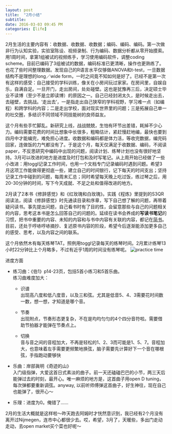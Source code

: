 ```yaml
---
layout: post
title:  "2月小结"
subtitle:
date: 2016-03-03 09:45 PM
categories: [life]
---
```

2月生活的主要内容有：收数据、收数据、收数据；编码、编码、编码。第一次做非行为认知实验，实验室陈设、视频录制、行为编码、数据分析都从零开始摸索。用1周时间，拿第1组被试的视频练手，学习使用编码软件，调整coding scheme。目前已编码了3组被试的数据，编码标准已更清晰，操作也更熟练了。也花了些时间整理数据。发现自己的R语言水平仅够做ANOVA和t-test，一旦数据结构不是理想的long／wide form，一时之间竟不知如何是好了。已经不是第一次有这样的感受：自己接受的学科训练，像关在小房间玩过家家。在房间里，自娱自乐，自满自足。一旦开门，走出房间，处处碰壁。这也是犹豫再三后，决定硕士毕业不读博（至少不是立即读博）的原因之一。自己已经封闭太久，是时候走出去，去碰壁，去挑战。‘走出去’，一是指走出自己狭窄的学科视野，学习难一点（如编程）和跨学科的内容；二是走出学校，面对现实世界里的问题；三是拓展自己单一的社交圈，多结识不同领域不同技能树的良师益友。   

这个月有些手忙脚乱。新研究上线，战战兢兢，生怕有环节出差错，耗掉不少心力。编码需要花费的时间比想象中长很多，粗略估计，紧赶慢赶地编，最快也要到四月中才能编完，难免担心进度。收数据和编码都是体力活，等收完数据，编完码回家，连做饭的力气都没有了。于是这个月，每天仅满足于收数据、编码，不阅读paper，不反思研究中编码中出现的问题，阅读计划、练琴计划也没有很好地坚持。3月可以改进的地方是进度及时打包和及时写笔记。从上周开始已经做了一些小改进：用toggl记录工作时间，也用一个文档专门记录编码时遇到问题。希望3月这项工作能做得更彻底一些，建立自己的时间银行，记下每天的时间支出；坚持记录工作中碰到的问题，每周末汇总；同时希望每天晚上吃过饭，练过琴之后，用20-30分钟的时间，写下今天成就、不足之处和值得改进的地方。  

2月读了2本书《修辞感觉》和《红玫瑰和白玫瑰》。实践《程炼》里提到的S3QR阅读法，阅读《修辞感觉》时先通读目录和序章，写下自己想了解的问题，再带着疑问读书。事先提出问题，自己看书时有了目的性，会留意那些与自己的问题相关的内容，思考这本书是怎么回答自己的问题的。延续在读书会养成的**写读书笔记**的习惯，把书中重要的内容、未知的内容和与书中内容有关联的内容，都记在[简书](http://www.jianshu.com/users/52af8e77a1c8/latest_articles)。目前，还处于哼哧哼哧摘抄、复述原书内容的阶段，希望今后逐渐能添加更多自己的感受、思考，以及内容之间的联系。  

这个月依然木有每天练琴TAT。照例用toggl记录每天的练琴时间。2月累计练琴13小时22分钟比上个月略多，不过有近乎1周的时间没有练琴呢。
![practice time](https://cloud.githubusercontent.com/assets/7939847/13510553/53f12392-e191-11e5-9952-eef80d7f3253.png)

进度方面  


- 练习曲：《伯1》p14-23页，包括5首小练习和5首乐曲。    
练习曲难度加大：    

  - 识谱  
  出现高八度和低八度音，以及三和弦。尤其是低音5、4、3需要花时间数一数，想一想，才知道是哪个音。    

  - 节奏  
  出现附点，节奏形态更复杂，不在是均均匀匀的4个四分音符啦。需要借助节拍器才能弹在节奏点上。    

  - 切换  
  音与音之间的音程加大，不再是轻松的1、2、3而可能是1、5、7。音程加大，也意味着左手需要更频繁地换弦，脑子需要先计算好下一个音在哪根弦，手指跑动要够快     

- 乐曲：岸部眞明《奇迹的山》  
入门级指弹，大爱这首日式素淡的曲子。前一天还磕磕巴巴的小节，两三天后能弹过去的时刻，最开心。唯一麻烦的地方是，这首曲子用open D tuning，每次弹都要重新调弦。anyway, 以前听师傅弹这首曲子，好生神往，现在自己也能弹了，很开心～     

- 乐理：进度为0。俺错了……  

2月的生活大概就是这样啦～昨天跑去阿姆时才恍然意识到，我已经有2个月没有离开过Nijmegen，连市中心都很少去。哎，希望，3月了，天暖些，多出门走动走动，去open market买个菜也好呢～
